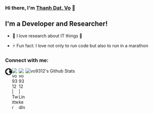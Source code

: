 ### Hi there, I'm [Thanh Dat, Vo][website] 👋

## I'm a Developer and Researcher!
<!-- - 🔭 I’m currently working on a [VS Code Course][website]! -->
- 🌱 I love research about IT things 🤣
<!-- - 👯 I’m looking to collaborate with other content creators -->
<!-- - 🥅 2020 Goals: Contribute more to Open Source projects -->
- ⚡ Fun fact: I love not only to run code but also to run in a marathon 

### Connect with me:

[<img align="left" alt="vo9312.com" width="22px" src="https://raw.githubusercontent.com/iconic/open-iconic/master/svg/globe.svg" />][website]
<!-- [<img align="left" alt="vo9312 | YouTube" width="22px" src="https://cdn.jsdelivr.net/npm/simple-icons@v3/icons/youtube.svg" />][youtube] -->
[<img align="left" alt="vo9312 | Twitter" width="22px" src="https://cdn.jsdelivr.net/npm/simple-icons@v3/icons/twitter.svg" />][twitter]
[<img align="left" alt="vo9312 | LinkedIn" width="22px" src="https://cdn.jsdelivr.net/npm/simple-icons@v3/icons/linkedin.svg" />][linkedin]


<img align="left" alt="vo9312's Github Stats" src="https://github-readme-stats.vercel.app/api?username=vo9312&show_icons=true&hide_border=true" />

[website]: https://vo9312.co
[twitter]: https://twitter.com/vo9312
[youtube]: https://www.youtube.com/channel/UCABk2VImPsQMnHyq2c4EdPg
[linkedin]: https://linkedin.com/in/vo9312


